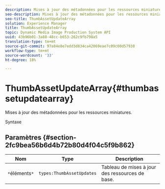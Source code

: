 ```yaml
---
description: Mises à jour des métadonnées pour les ressources miniatures.
seo-description: Mises à jour des métadonnées pour les ressources miniatures.
seo-title: ThumbAssetUpdateArray
solution: Experience Manager
title: ThumbAssetUpdateArray
topic: Dynamic Media Image Production System API
uuid: 43b96b01-3a88-48cc-b653-262c9fb798a5
translation-type: tm+mt
source-git-commit: 97a84e8e7edd3d834ca42069eae7c09c00d57938
workflow-type: tm+mt
source-wordcount: '33'
ht-degree: 18%

---
```



# ThumbAssetUpdateArray{#thumbassetupdatearray}

Mises à jour des métadonnées pour les ressources miniatures.

Syntaxe

## Paramètres {#section-2fc9bea56b6d4b72b80d4f04c5f9b862}

| Nom | Type | Description |
|---|---|---|
| `*`éléments`*` | `types:ThumbAssetUpdates` | Tableau de mises à jour des ressources de base. |

